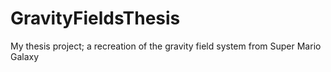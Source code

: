 # GravityFieldsThesis
My thesis project; a recreation of the gravity field system from Super Mario Galaxy
